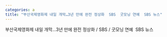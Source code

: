 ```yaml
---
categories: a
title: "부산국제영화제 내일 개막…3년 만에 완전 정상화  SBS  굿모닝 연예  SBS 뉴스"
---
```

부산국제영화제 내일 개막…3년 만에 완전 정상화 / SBS / 굿모닝 연예&nbsp;&nbsp;SBS 뉴스